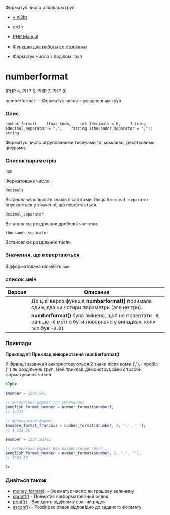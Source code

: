 Форматує число з поділом груп

-   [« nl2br](function.nl2br.html)
    
-   [ord »](function.ord.html)
    
-   [PHP Manual](index.html)
    
-   [Функции для работы со строками](ref.strings.html)
    
-   Форматує число з поділом груп
    

# numberformat

(PHP 4, PHP 5, PHP 7, PHP 8)

numberformat — Форматує число з розділенням груп

### Опис

```methodsynopsis
number_format(    float $num,    int $decimals = 0,    ?string $decimal_separator = ".",    ?string $thousands_separator = ","): string
```

Форматує число згрупованими тисячами та, можливо, десятковими цифрами.

### Список параметрів

`num`

Форматоване число.

`decimals`

Встановлює кількість знаків після коми. Якщо `0` `decimal_separator` опускається у значенні, що повертається.

`decimal_separator`

Встановлює роздільник дробової частини.

`thousands_separator`

Встановлює роздільник тисяч.

### Значення, що повертаються

Відформатована кількість `num`

### список змін

| Версия | Описание |
| --- | --- |
|  | До цієї версії функція **numberformat()** приймала один, два чи чотири параметри (але не три). |
|  | **numberformat()** була змінена, щоб не повертати `-0`, раніше `-0` могло бути повернено у випадках, коли `num` був `-0.01` |

### Приклади

**Приклад #1 Приклад використання **numberformat()****

У Франції зазвичай використовуються 2 знаки після коми (','), і пробіл ('') як роздільник груп. Цей приклад демонструє різні способи форматування чисел:

```php
<?php

$number = 1234.56;

// английский формат (по умолчанию)
$english_format_number = number_format($number);
// 1,235

// французский формат
$nombre_format_francais = number_format($number, 2, ',', ' ');
// 1 234,56

$number = 1234.5678;

// английский формат без разделителей групп
$english_format_number = number_format($number, 2, '.', '');
// 1234.57

?>
```

### Дивіться також

-   [money\_format()](function.money-format.html) - Форматує число як грошову величину
-   [sprintf()](function.sprintf.html) - Повертає відформатований рядок
-   [printf()](function.printf.html) - Виводить відформатований рядок
-   [sscanf()](function.sscanf.html) - Розбирає рядок відповідно до заданого формату